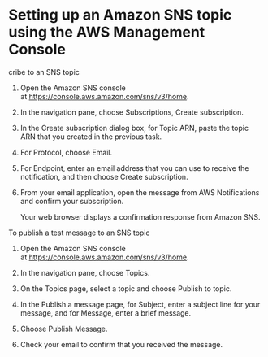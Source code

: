 # Setting up an Amazon SNS topic using the AWS Management Console
cribe to an SNS topic

1.  Open the Amazon SNS console at <https://console.aws.amazon.com/sns/v3/home>.

2.  In the navigation pane, choose Subscriptions, Create subscription.

3.  In the Create subscription dialog box, for Topic ARN, paste the topic ARN that you created in the previous task.

4.  For Protocol, choose Email.

5.  For Endpoint, enter an email address that you can use to receive the notification, and then choose Create subscription.

6.  From your email application, open the message from AWS Notifications and confirm your subscription.

    Your web browser displays a confirmation response from Amazon SNS.

To publish a test message to an SNS topic

1.  Open the Amazon SNS console at <https://console.aws.amazon.com/sns/v3/home>.

2.  In the navigation pane, choose Topics.

3.  On the Topics page, select a topic and choose Publish to topic.

4.  In the Publish a message page, for Subject, enter a subject line for your message, and for Message, enter a brief message.

5.  Choose Publish Message.

6.  Check your email to confirm that you received the message.
